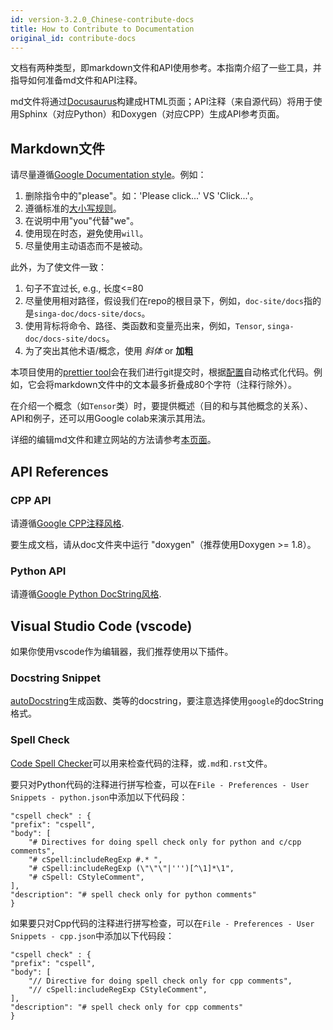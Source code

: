 ```yaml
---
id: version-3.2.0_Chinese-contribute-docs
title: How to Contribute to Documentation
original_id: contribute-docs
---
```


<!-- Licensed to the Apache Software Foundation (ASF) under one or more contributor license agreements.  See the NOTICE file distributed with this work for additional information regarding copyright ownership.  The ASF licenses this file to you under the Apache License, Version 2.0 (the "License"); you may not use this file except in compliance with the License.  You may obtain a copy of the License at http://www.apache.org/licenses/LICENSE-2.0 Unless required by applicable law or agreed to in writing, software distributed under the License is distributed on an "AS IS" BASIS, WITHOUT WARRANTIES OR CONDITIONS OF ANY KIND, either express or implied.  See the License for the specific language governing permissions and limitations under the License. -->

文档有两种类型，即markdown文件和API使用参考。本指南介绍了一些工具，并指导如何准备md文件和API注释。

md文件将通过[Docusaurus](https://docusaurus.io/)构建成HTML页面；API注释（来自源代码）将用于使用Sphinx（对应Python）和Doxygen（对应CPP）生成API参考页面。

## Markdown文件

请尽量遵循[Google Documentation style](https://developers.google.com/style)。例如：

1. 删除指令中的"please"。如：'Please click...' VS 'Click...'。
2. 遵循标准的[大小写规则](https://owl.purdue.edu/owl/general_writing/mechanics/help_with_capitals.html)。
3. 在说明中用"you"代替"we"。
4. 使用现在时态，避免使用`will`。
5. 尽量使用主动语态而不是被动。

此外，为了使文件一致：

1. 句子不宜过长, e.g., 长度<=80
2. 尽量使用相对路径，假设我们在repo的根目录下，例如，`doc-site/docs`指的是`singa-doc/docs-site/docs`。
3. 使用背标将命令、路径、类函数和变量亮出来，例如，`Tensor`, `singa-doc/docs-site/docs`。
4. 为了突出其他术语/概念，使用 _斜体_ or **加粗**


本项目使用的[prettier tool](https://prettier.io/)会在我们进行git提交时，根据[配置](https://github.com/apache/singa-doc/blob/master/docs-site/.prettierrc)自动格式化代码。例如，它会将markdown文件中的文本最多折叠成80个字符（注释行除外）。

在介绍一个概念（如`Tensor`类）时，要提供概述（目的和与其他概念的关系）、API和例子，还可以用Google colab来演示其用法。

详细的编辑md文件和建立网站的方法请参考[本页面](https://github.com/apache/singa-doc/tree/master/docs-site)。

## API References

### CPP API

请遵循[Google CPP注释风格](https://google.github.io/styleguide/cppguide.html#Comments).

要生成文档，请从doc文件夹中运行 "doxygen"（推荐使用Doxygen >= 1.8）。

### Python API

请遵循[Google Python DocString风格](http://google.github.io/styleguide/pyguide.html#38-comments-and-docstrings).

## Visual Studio Code (vscode)

如果你使用vscode作为编辑器，我们推荐使用以下插件。

### Docstring Snippet

[autoDocstring](https://marketplace.visualstudio.com/items?itemName=njpwerner.autodocstring)生成函数、类等的docstring，要注意选择使用`google`的docString格式。

### Spell Check

[Code Spell Checker](https://marketplace.visualstudio.com/items?itemName=streetsidesoftware.code-spell-checker)可以用来检查代码的注释，或`.md`和`.rst`文件。

要只对Python代码的注释进行拼写检查，可以在`File - Preferences - User Snippets - python.json`中添加以下代码段：

    "cspell check" : {
    "prefix": "cspell",
    "body": [
        "# Directives for doing spell check only for python and c/cpp comments",
        "# cSpell:includeRegExp #.* ",
        "# cSpell:includeRegExp (\"\"\"|''')[^\1]*\1",
        "# cSpell: CStyleComment",
    ],
    "description": "# spell check only for python comments"
    }

如果要只对Cpp代码的注释进行拼写检查，可以在`File - Preferences - User Snippets - cpp.json`中添加以下代码段：

    "cspell check" : {
    "prefix": "cspell",
    "body": [
        "// Directive for doing spell check only for cpp comments",
        "// cSpell:includeRegExp CStyleComment",
    ],
    "description": "# spell check only for cpp comments"
    }

